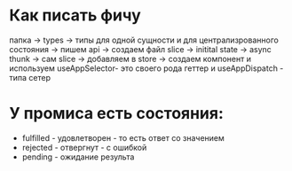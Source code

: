 # Как писать фичу
 папка 
 -> types 
 -> типы для одной сущности и для централизрованного состояния
 -> пишем api 
 -> создаем файл slice 
 -> initital state 
 -> async thunk 
 -> сам slice 
 -> добавляем в store
 -> создаем компонент и используем 
 useAppSelector- это своего рода геттер и 
 useAppDispatch - типа сетер

# У промиса есть состояния:
  - fulfilled - удовлетворен - то есть ответ со значением
  - rejected - отвергнут - с ошибкой
  - pending - ожидание результа
